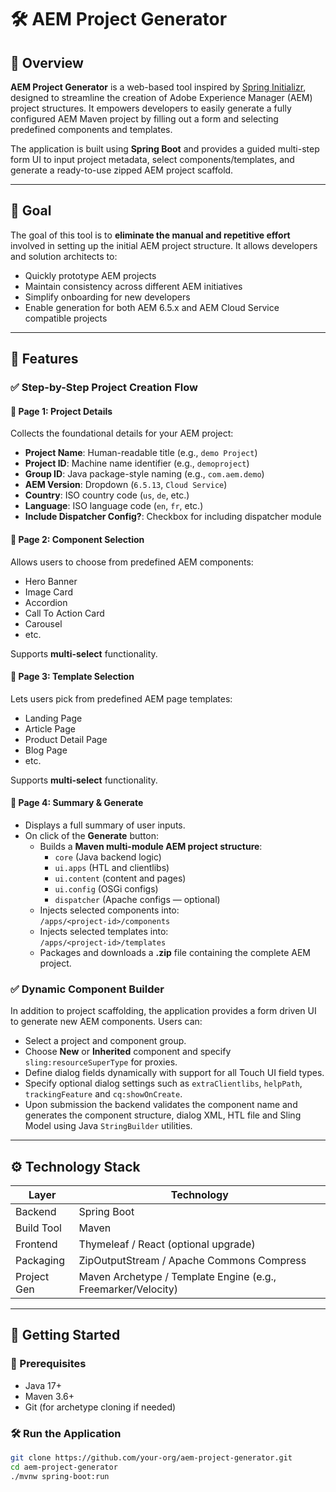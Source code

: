 # 🛠️ AEM Project Generator

## 📌 Overview

**AEM Project Generator** is a web-based tool inspired by [Spring Initializr](https://start.spring.io/), designed to streamline the creation of Adobe Experience Manager (AEM) project structures. It empowers developers to easily generate a fully configured AEM Maven project by filling out a form and selecting predefined components and templates.

The application is built using **Spring Boot** and provides a guided multi-step form UI to input project metadata, select components/templates, and generate a ready-to-use zipped AEM project scaffold.

---

## 🎯 Goal

The goal of this tool is to **eliminate the manual and repetitive effort** involved in setting up the initial AEM project structure. It allows developers and solution architects to:

- Quickly prototype AEM projects
- Maintain consistency across different AEM initiatives
- Simplify onboarding for new developers
- Enable generation for both AEM 6.5.x and AEM Cloud Service compatible projects

---

## 🧩 Features

### ✅ Step-by-Step Project Creation Flow

#### 🔹 Page 1: Project Details
Collects the foundational details for your AEM project:

- **Project Name**: Human-readable title (e.g., `demo Project`)
- **Project ID**: Machine name identifier (e.g., `demoproject`)
- **Group ID**: Java package-style naming (e.g., `com.aem.demo`)
- **AEM Version**: Dropdown (`6.5.13`, `Cloud Service`)
- **Country**: ISO country code (`us`, `de`, etc.)
- **Language**: ISO language code (`en`, `fr`, etc.)
- **Include Dispatcher Config?**: Checkbox for including dispatcher module

#### 🔹 Page 2: Component Selection
Allows users to choose from predefined AEM components:

- Hero Banner  
- Image Card  
- Accordion  
- Call To Action Card  
- Carousel  
- etc.

Supports **multi-select** functionality.

#### 🔹 Page 3: Template Selection
Lets users pick from predefined AEM page templates:

- Landing Page  
- Article Page  
- Product Detail Page  
- Blog Page  
- etc.

Supports **multi-select** functionality.

#### 🔹 Page 4: Summary & Generate
- Displays a full summary of user inputs.
- On click of the **Generate** button:
  - Builds a **Maven multi-module AEM project structure**:
    - `core` (Java backend logic)
    - `ui.apps` (HTL and clientlibs)
    - `ui.content` (content and pages)
    - `ui.config` (OSGi configs)
    - `dispatcher` (Apache configs — optional)
  - Injects selected components into:  
    `/apps/<project-id>/components`
  - Injects selected templates into:  
    `/apps/<project-id>/templates`
  - Packages and downloads a **.zip** file containing the complete AEM project.

### ✅ Dynamic Component Builder
In addition to project scaffolding, the application provides a form driven UI to generate new AEM components. Users can:

- Select a project and component group.
- Choose **New** or **Inherited** component and specify `sling:resourceSuperType` for proxies.
- Define dialog fields dynamically with support for all Touch UI field types.
- Specify optional dialog settings such as `extraClientlibs`, `helpPath`, `trackingFeature` and `cq:showOnCreate`.
- Upon submission the backend validates the component name and generates the component structure, dialog XML, HTL file and Sling Model using Java `StringBuilder` utilities.

---

## ⚙️ Technology Stack

| Layer       | Technology         |
|-------------|--------------------|
| Backend     | Spring Boot        |
| Build Tool  | Maven              |
| Frontend    | Thymeleaf / React (optional upgrade) |
| Packaging   | ZipOutputStream / Apache Commons Compress |
| Project Gen | Maven Archetype / Template Engine (e.g., Freemarker/Velocity) |

---

## 🚀 Getting Started

### 🧾 Prerequisites
- Java 17+
- Maven 3.6+
- Git (for archetype cloning if needed)

### 🛠️ Run the Application
```bash
git clone https://github.com/your-org/aem-project-generator.git
cd aem-project-generator
./mvnw spring-boot:run
 
